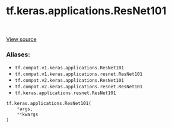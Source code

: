 <div itemscope itemtype="http://developers.google.com/ReferenceObject">
<meta itemprop="name" content="tf.keras.applications.ResNet101" />
<meta itemprop="path" content="Stable" />
</div>

# tf.keras.applications.ResNet101

<!-- Insert buttons -->

<table class="tfo-notebook-buttons tfo-api" align="left">
</table>

<a target="_blank" href="/code/stable/tensorflow/python/keras/applications/__init__.py">View source</a>



<!-- Start diff -->


### Aliases:

* `tf.compat.v1.keras.applications.ResNet101`
* `tf.compat.v1.keras.applications.resnet.ResNet101`
* `tf.compat.v2.keras.applications.ResNet101`
* `tf.compat.v2.keras.applications.resnet.ResNet101`
* `tf.keras.applications.resnet.ResNet101`


``` python
tf.keras.applications.ResNet101(
    *args,
    **kwargs
)
```



<!-- Placeholder for "Used in" -->
